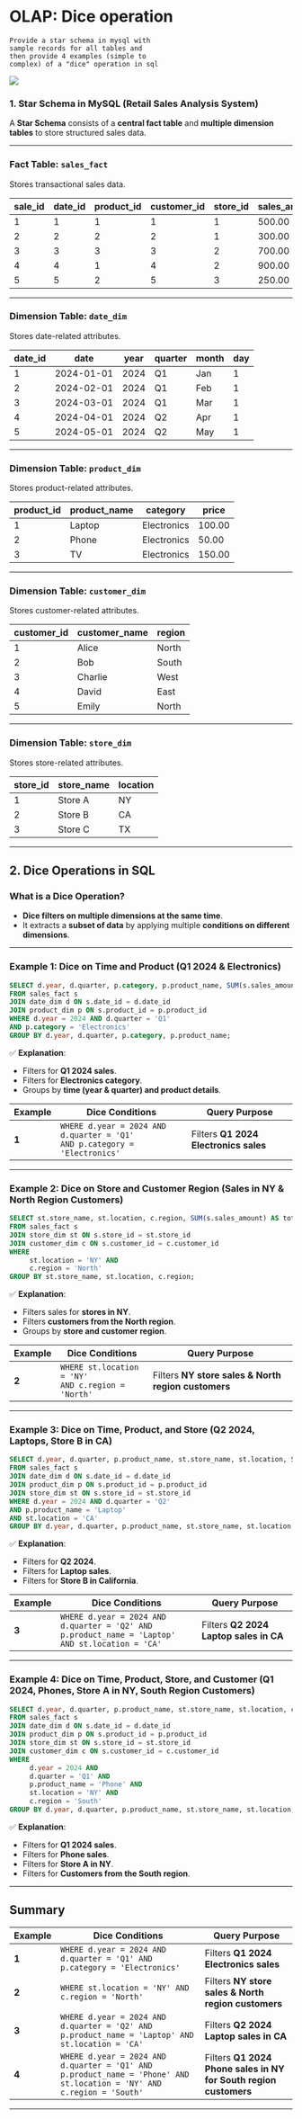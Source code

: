 # OLAP: Dice operation

	Provide a star schema in mysql with 
	sample records for all tables and 
	then provide 4 examples (simple to 
	complex) of a "dice" operation in sql
	
![](./images/olap-dice-2.png)

### **1. Star Schema in MySQL (Retail Sales Analysis System)**  

A **Star Schema** consists of a **central fact table** and **multiple dimension tables** to store structured sales data.

---

### **Fact Table: `sales_fact`**
Stores transactional sales data.

| sale_id | date_id | product_id | customer_id | store_id | sales_amount | quantity_sold |
|---------|---------|------------|-------------|----------|--------------|---------------|
| 1       | 1       | 1          | 1           | 1        | 500.00       | 5             |
| 2       | 2       | 2          | 2           | 1        | 300.00       | 3             |
| 3       | 3       | 3          | 3           | 2        | 700.00       | 7             |
| 4       | 4       | 1          | 4           | 2        | 900.00       | 9             |
| 5       | 5       | 2          | 5           | 3        | 250.00       | 2             |

---

### **Dimension Table: `date_dim`**
Stores date-related attributes.

| date_id | date       | year | quarter | month | day |
|---------|-----------|------|---------|-------|-----|
| 1       | 2024-01-01 | 2024 | Q1      | Jan   | 1   |
| 2       | 2024-02-01 | 2024 | Q1      | Feb   | 1   |
| 3       | 2024-03-01 | 2024 | Q1      | Mar   | 1   |
| 4       | 2024-04-01 | 2024 | Q2      | Apr   | 1   |
| 5       | 2024-05-01 | 2024 | Q2      | May   | 1   |

---

### **Dimension Table: `product_dim`**
Stores product-related attributes.

| product_id | product_name | category  | price  |
|------------|-------------|-----------|--------|
| 1          | Laptop      | Electronics | 100.00 |
| 2          | Phone       | Electronics | 50.00  |
| 3          | TV          | Electronics | 150.00 |

---

### **Dimension Table: `customer_dim`**
Stores customer-related attributes.

| customer_id | customer_name | region   |
|------------|--------------|---------|
| 1          | Alice        | North   |
| 2          | Bob          | South   |
| 3          | Charlie      | West    |
| 4          | David        | East    |
| 5          | Emily        | North   |

---

### **Dimension Table: `store_dim`**
Stores store-related attributes.

| store_id | store_name | location |
|----------|-----------|----------|
| 1        | Store A   | NY       |
| 2        | Store B   | CA       |
| 3        | Store C   | TX       |

---

## **2. Dice Operations in SQL**
### **What is a Dice Operation?**
- **Dice filters on multiple dimensions at the same time**.
- It extracts a **subset of data** by applying multiple **conditions on different dimensions**.

---

### **Example 1: Dice on Time and Product (Q1 2024 & Electronics)**
```sql
SELECT d.year, d.quarter, p.category, p.product_name, SUM(s.sales_amount) AS total_sales
FROM sales_fact s
JOIN date_dim d ON s.date_id = d.date_id
JOIN product_dim p ON s.product_id = p.product_id
WHERE d.year = 2024 AND d.quarter = 'Q1'
AND p.category = 'Electronics'
GROUP BY d.year, d.quarter, p.category, p.product_name;
```
✅ **Explanation**:
- Filters for **Q1 2024 sales**.
- Filters for **Electronics category**.
- Groups by **time (year & quarter) and product details**.



| **Example** | **Dice Conditions** | **Query Purpose** |
|------------|---------------------|-------------------|
| **1** | `WHERE d.year = 2024 AND d.quarter = 'Q1'` <br> `AND p.category = 'Electronics'` | Filters **Q1 2024 Electronics sales** |

---

### **Example 2: Dice on Store and Customer Region (Sales in NY & North Region Customers)**
```sql
SELECT st.store_name, st.location, c.region, SUM(s.sales_amount) AS total_sales
FROM sales_fact s
JOIN store_dim st ON s.store_id = st.store_id
JOIN customer_dim c ON s.customer_id = c.customer_id
WHERE 
     st.location = 'NY' AND 
     c.region = 'North'
GROUP BY st.store_name, st.location, c.region;
```
✅ **Explanation**:
- Filters sales for **stores in NY**.
- Filters **customers from the North region**.
- Groups by **store and customer region**.



| **Example** | **Dice Conditions** | **Query Purpose** |
|------------|---------------------|-------------------|
| **2** | `WHERE st.location = 'NY'` <br> `AND c.region = 'North'` | Filters **NY store sales & North region customers** |



---

### **Example 3: Dice on Time, Product, and Store (Q2 2024, Laptops, Store B in CA)**
```sql
SELECT d.year, d.quarter, p.product_name, st.store_name, st.location, SUM(s.sales_amount) AS total_sales
FROM sales_fact s
JOIN date_dim d ON s.date_id = d.date_id
JOIN product_dim p ON s.product_id = p.product_id
JOIN store_dim st ON s.store_id = st.store_id
WHERE d.year = 2024 AND d.quarter = 'Q2'
AND p.product_name = 'Laptop'
AND st.location = 'CA'
GROUP BY d.year, d.quarter, p.product_name, st.store_name, st.location;
```
✅ **Explanation**:
- Filters for **Q2 2024**.
- Filters for **Laptop sales**.
- Filters for **Store B in California**.


| **Example** | **Dice Conditions** | **Query Purpose** |
|------------|---------------------|-------------------|
| **3** | `WHERE d.year = 2024 AND` <br> `d.quarter = 'Q2' AND` <br> `p.product_name = 'Laptop' AND st.location = 'CA'` | Filters **Q2 2024 Laptop sales in CA** |

---

### **Example 4: Dice on Time, Product, Store, and Customer (Q1 2024, Phones, Store A in NY, South Region Customers)**
```sql
SELECT d.year, d.quarter, p.product_name, st.store_name, st.location, c.region, SUM(s.sales_amount) AS total_sales
FROM sales_fact s
JOIN date_dim d ON s.date_id = d.date_id
JOIN product_dim p ON s.product_id = p.product_id
JOIN store_dim st ON s.store_id = st.store_id
JOIN customer_dim c ON s.customer_id = c.customer_id
WHERE 
     d.year = 2024 AND 
     d.quarter = 'Q1' AND 
     p.product_name = 'Phone' AND 
     st.location = 'NY' AND 
     c.region = 'South'
GROUP BY d.year, d.quarter, p.product_name, st.store_name, st.location, c.region;
```
✅ **Explanation**:
- Filters for **Q1 2024 sales**.
- Filters for **Phone sales**.
- Filters for **Store A in NY**.
- Filters for **Customers from the South region**.

---

## **Summary**

| **Example** | **Dice Conditions** | **Query Purpose** |
|------------|---------------------|-------------------|
| **1** | `WHERE d.year = 2024 AND d.quarter = 'Q1' AND p.category = 'Electronics'` | Filters **Q1 2024 Electronics sales** |
| **2** | `WHERE st.location = 'NY' AND c.region = 'North'` | Filters **NY store sales & North region customers** |
| **3** | `WHERE d.year = 2024 AND d.quarter = 'Q2' AND p.product_name = 'Laptop' AND st.location = 'CA'` | Filters **Q2 2024 Laptop sales in CA** |
| **4** | `WHERE d.year = 2024 AND d.quarter = 'Q1' AND p.product_name = 'Phone' AND st.location = 'NY' AND c.region = 'South'` | Filters **Q1 2024 Phone sales in NY for South region customers** |

---


